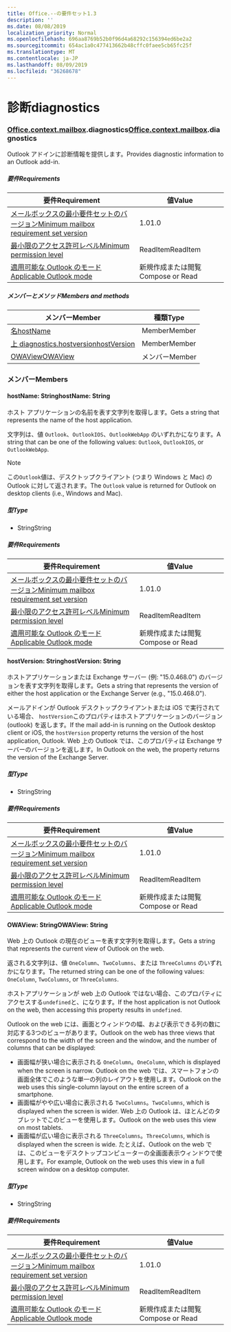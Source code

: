 ```yaml
---
title: Office.--の要件セット1.3
description: ''
ms.date: 08/08/2019
localization_priority: Normal
ms.openlocfilehash: 696aa8769b52b0f96d4a68292c156394ed6be2a2
ms.sourcegitcommit: 654ac1a0c477413662b48cffc0faee5cb65fc25f
ms.translationtype: MT
ms.contentlocale: ja-JP
ms.lasthandoff: 08/09/2019
ms.locfileid: "36268678"
---
```

# <a name="diagnostics"></a><span data-ttu-id="8aca9-102">診断</span><span class="sxs-lookup"><span data-stu-id="8aca9-102">diagnostics</span></span>

### <a name="officeofficemdcontextofficecontextmdmailboxofficecontextmailboxmddiagnostics"></a><span data-ttu-id="8aca9-103">[Office](Office.md)[.context](Office.context.md)[.mailbox](Office.context.mailbox.md).diagnostics</span><span class="sxs-lookup"><span data-stu-id="8aca9-103">[Office](Office.md)[.context](Office.context.md)[.mailbox](Office.context.mailbox.md).diagnostics</span></span>

<span data-ttu-id="8aca9-104">Outlook アドインに診断情報を提供します。</span><span class="sxs-lookup"><span data-stu-id="8aca9-104">Provides diagnostic information to an Outlook add-in.</span></span>

##### <a name="requirements"></a><span data-ttu-id="8aca9-105">要件</span><span class="sxs-lookup"><span data-stu-id="8aca9-105">Requirements</span></span>

|<span data-ttu-id="8aca9-106">要件</span><span class="sxs-lookup"><span data-stu-id="8aca9-106">Requirement</span></span>| <span data-ttu-id="8aca9-107">値</span><span class="sxs-lookup"><span data-stu-id="8aca9-107">Value</span></span>|
|---|---|
|[<span data-ttu-id="8aca9-108">メールボックスの最小要件セットのバージョン</span><span class="sxs-lookup"><span data-stu-id="8aca9-108">Minimum mailbox requirement set version</span></span>](/office/dev/add-ins/reference/requirement-sets/outlook-api-requirement-sets)| <span data-ttu-id="8aca9-109">1.0</span><span class="sxs-lookup"><span data-stu-id="8aca9-109">1.0</span></span>|
|[<span data-ttu-id="8aca9-110">最小限のアクセス許可レベル</span><span class="sxs-lookup"><span data-stu-id="8aca9-110">Minimum permission level</span></span>](/outlook/add-ins/understanding-outlook-add-in-permissions)| <span data-ttu-id="8aca9-111">ReadItem</span><span class="sxs-lookup"><span data-stu-id="8aca9-111">ReadItem</span></span>|
|[<span data-ttu-id="8aca9-112">適用可能な Outlook のモード</span><span class="sxs-lookup"><span data-stu-id="8aca9-112">Applicable Outlook mode</span></span>](/outlook/add-ins/#extension-points)| <span data-ttu-id="8aca9-113">新規作成または閲覧</span><span class="sxs-lookup"><span data-stu-id="8aca9-113">Compose or Read</span></span>|

##### <a name="members-and-methods"></a><span data-ttu-id="8aca9-114">メンバーとメソッド</span><span class="sxs-lookup"><span data-stu-id="8aca9-114">Members and methods</span></span>

| <span data-ttu-id="8aca9-115">メンバー</span><span class="sxs-lookup"><span data-stu-id="8aca9-115">Member</span></span> | <span data-ttu-id="8aca9-116">種類</span><span class="sxs-lookup"><span data-stu-id="8aca9-116">Type</span></span> |
|--------|------|
| [<span data-ttu-id="8aca9-117">名</span><span class="sxs-lookup"><span data-stu-id="8aca9-117">hostName</span></span>](#hostname-string) | <span data-ttu-id="8aca9-118">Member</span><span class="sxs-lookup"><span data-stu-id="8aca9-118">Member</span></span> |
| [<span data-ttu-id="8aca9-119">上 diagnostics.hostversion</span><span class="sxs-lookup"><span data-stu-id="8aca9-119">hostVersion</span></span>](#hostversion-string) | <span data-ttu-id="8aca9-120">Member</span><span class="sxs-lookup"><span data-stu-id="8aca9-120">Member</span></span> |
| [<span data-ttu-id="8aca9-121">OWAView</span><span class="sxs-lookup"><span data-stu-id="8aca9-121">OWAView</span></span>](#owaview-string) | <span data-ttu-id="8aca9-122">メンバー</span><span class="sxs-lookup"><span data-stu-id="8aca9-122">Member</span></span> |

### <a name="members"></a><span data-ttu-id="8aca9-123">メンバー</span><span class="sxs-lookup"><span data-stu-id="8aca9-123">Members</span></span>

#### <a name="hostname-string"></a><span data-ttu-id="8aca9-124">hostName: String</span><span class="sxs-lookup"><span data-stu-id="8aca9-124">hostName: String</span></span>

<span data-ttu-id="8aca9-125">ホスト アプリケーションの名前を表す文字列を取得します。</span><span class="sxs-lookup"><span data-stu-id="8aca9-125">Gets a string that represents the name of the host application.</span></span>

<span data-ttu-id="8aca9-126">文字列は、値 `Outlook`、`OutlookIOS`、`OutlookWebApp` のいずれかになります。</span><span class="sxs-lookup"><span data-stu-id="8aca9-126">A string that can be one of the following values: `Outlook`, `OutlookIOS`, or `OutlookWebApp`.</span></span>

> [!NOTE]
> <span data-ttu-id="8aca9-127">この`Outlook`値は、デスクトップクライアント (つまり Windows と Mac) の Outlook に対して返されます。</span><span class="sxs-lookup"><span data-stu-id="8aca9-127">The `Outlook` value is returned for Outlook on desktop clients (i.e., Windows and Mac).</span></span>

##### <a name="type"></a><span data-ttu-id="8aca9-128">型</span><span class="sxs-lookup"><span data-stu-id="8aca9-128">Type</span></span>

*   <span data-ttu-id="8aca9-129">String</span><span class="sxs-lookup"><span data-stu-id="8aca9-129">String</span></span>

##### <a name="requirements"></a><span data-ttu-id="8aca9-130">要件</span><span class="sxs-lookup"><span data-stu-id="8aca9-130">Requirements</span></span>

|<span data-ttu-id="8aca9-131">要件</span><span class="sxs-lookup"><span data-stu-id="8aca9-131">Requirement</span></span>| <span data-ttu-id="8aca9-132">値</span><span class="sxs-lookup"><span data-stu-id="8aca9-132">Value</span></span>|
|---|---|
|[<span data-ttu-id="8aca9-133">メールボックスの最小要件セットのバージョン</span><span class="sxs-lookup"><span data-stu-id="8aca9-133">Minimum mailbox requirement set version</span></span>](/office/dev/add-ins/reference/requirement-sets/outlook-api-requirement-sets)| <span data-ttu-id="8aca9-134">1.0</span><span class="sxs-lookup"><span data-stu-id="8aca9-134">1.0</span></span>|
|[<span data-ttu-id="8aca9-135">最小限のアクセス許可レベル</span><span class="sxs-lookup"><span data-stu-id="8aca9-135">Minimum permission level</span></span>](/outlook/add-ins/understanding-outlook-add-in-permissions)| <span data-ttu-id="8aca9-136">ReadItem</span><span class="sxs-lookup"><span data-stu-id="8aca9-136">ReadItem</span></span>|
|[<span data-ttu-id="8aca9-137">適用可能な Outlook のモード</span><span class="sxs-lookup"><span data-stu-id="8aca9-137">Applicable Outlook mode</span></span>](/outlook/add-ins/#extension-points)| <span data-ttu-id="8aca9-138">新規作成または閲覧</span><span class="sxs-lookup"><span data-stu-id="8aca9-138">Compose or Read</span></span>|

#### <a name="hostversion-string"></a><span data-ttu-id="8aca9-139">hostVersion: String</span><span class="sxs-lookup"><span data-stu-id="8aca9-139">hostVersion: String</span></span>

<span data-ttu-id="8aca9-140">ホストアプリケーションまたは Exchange サーバー (例: "15.0.468.0") のバージョンを表す文字列を取得します。</span><span class="sxs-lookup"><span data-stu-id="8aca9-140">Gets a string that represents the version of either the host application or the Exchange Server (e.g., "15.0.468.0").</span></span>

<span data-ttu-id="8aca9-141">メールアドインが Outlook デスクトップクライアントまたは iOS で実行されている場合、 `hostVersion`このプロパティはホストアプリケーションのバージョン (outlook) を返します。</span><span class="sxs-lookup"><span data-stu-id="8aca9-141">If the mail add-in is running on the Outlook desktop client or iOS, the `hostVersion` property returns the version of the host application, Outlook.</span></span> <span data-ttu-id="8aca9-142">Web 上の Outlook では、このプロパティは Exchange サーバーのバージョンを返します。</span><span class="sxs-lookup"><span data-stu-id="8aca9-142">In Outlook on the web, the property returns the version of the Exchange Server.</span></span>

##### <a name="type"></a><span data-ttu-id="8aca9-143">型</span><span class="sxs-lookup"><span data-stu-id="8aca9-143">Type</span></span>

*   <span data-ttu-id="8aca9-144">String</span><span class="sxs-lookup"><span data-stu-id="8aca9-144">String</span></span>

##### <a name="requirements"></a><span data-ttu-id="8aca9-145">要件</span><span class="sxs-lookup"><span data-stu-id="8aca9-145">Requirements</span></span>

|<span data-ttu-id="8aca9-146">要件</span><span class="sxs-lookup"><span data-stu-id="8aca9-146">Requirement</span></span>| <span data-ttu-id="8aca9-147">値</span><span class="sxs-lookup"><span data-stu-id="8aca9-147">Value</span></span>|
|---|---|
|[<span data-ttu-id="8aca9-148">メールボックスの最小要件セットのバージョン</span><span class="sxs-lookup"><span data-stu-id="8aca9-148">Minimum mailbox requirement set version</span></span>](/office/dev/add-ins/reference/requirement-sets/outlook-api-requirement-sets)| <span data-ttu-id="8aca9-149">1.0</span><span class="sxs-lookup"><span data-stu-id="8aca9-149">1.0</span></span>|
|[<span data-ttu-id="8aca9-150">最小限のアクセス許可レベル</span><span class="sxs-lookup"><span data-stu-id="8aca9-150">Minimum permission level</span></span>](/outlook/add-ins/understanding-outlook-add-in-permissions)| <span data-ttu-id="8aca9-151">ReadItem</span><span class="sxs-lookup"><span data-stu-id="8aca9-151">ReadItem</span></span>|
|[<span data-ttu-id="8aca9-152">適用可能な Outlook のモード</span><span class="sxs-lookup"><span data-stu-id="8aca9-152">Applicable Outlook mode</span></span>](/outlook/add-ins/#extension-points)| <span data-ttu-id="8aca9-153">新規作成または閲覧</span><span class="sxs-lookup"><span data-stu-id="8aca9-153">Compose or Read</span></span>|

#### <a name="owaview-string"></a><span data-ttu-id="8aca9-154">OWAView: String</span><span class="sxs-lookup"><span data-stu-id="8aca9-154">OWAView: String</span></span>

<span data-ttu-id="8aca9-155">Web 上の Outlook の現在のビューを表す文字列を取得します。</span><span class="sxs-lookup"><span data-stu-id="8aca9-155">Gets a string that represents the current view of Outlook on the web.</span></span>

<span data-ttu-id="8aca9-156">返される文字列は、値 `OneColumn`、`TwoColumns`、または `ThreeColumns` のいずれかになります。</span><span class="sxs-lookup"><span data-stu-id="8aca9-156">The returned string can be one of the following values: `OneColumn`, `TwoColumns`, or `ThreeColumns`.</span></span>

<span data-ttu-id="8aca9-157">ホストアプリケーションが web 上の Outlook ではない場合、このプロパティにアクセスする`undefined`と、になります。</span><span class="sxs-lookup"><span data-stu-id="8aca9-157">If the host application is not Outlook on the web, then accessing this property results in `undefined`.</span></span>

<span data-ttu-id="8aca9-158">Outlook on the web には、画面とウィンドウの幅、および表示できる列の数に対応する3つのビューがあります。</span><span class="sxs-lookup"><span data-stu-id="8aca9-158">Outlook on the web has three views that correspond to the width of the screen and the window, and the number of columns that can be displayed:</span></span>

*   <span data-ttu-id="8aca9-159">画面幅が狭い場合に表示される `OneColumn`。</span><span class="sxs-lookup"><span data-stu-id="8aca9-159">`OneColumn`, which is displayed when the screen is narrow.</span></span> <span data-ttu-id="8aca9-160">Outlook on the web では、スマートフォンの画面全体でこのような単一の列のレイアウトを使用します。</span><span class="sxs-lookup"><span data-stu-id="8aca9-160">Outlook on the web uses this single-column layout on the entire screen of a smartphone.</span></span>
*   <span data-ttu-id="8aca9-161">画面幅がやや広い場合に表示される `TwoColumns`。</span><span class="sxs-lookup"><span data-stu-id="8aca9-161">`TwoColumns`, which is displayed when the screen is wider.</span></span> <span data-ttu-id="8aca9-162">Web 上の Outlook は、ほとんどのタブレットでこのビューを使用します。</span><span class="sxs-lookup"><span data-stu-id="8aca9-162">Outlook on the web uses this view on most tablets.</span></span>
*   <span data-ttu-id="8aca9-163">画面幅が広い場合に表示される `ThreeColumns`。</span><span class="sxs-lookup"><span data-stu-id="8aca9-163">`ThreeColumns`, which is displayed when the screen is wide.</span></span> <span data-ttu-id="8aca9-164">たとえば、Outlook on the web では、このビューをデスクトップコンピューターの全画面表示ウィンドウで使用します。</span><span class="sxs-lookup"><span data-stu-id="8aca9-164">For example, Outlook on the web uses this view in a full screen window on a desktop computer.</span></span>

##### <a name="type"></a><span data-ttu-id="8aca9-165">型</span><span class="sxs-lookup"><span data-stu-id="8aca9-165">Type</span></span>

*   <span data-ttu-id="8aca9-166">String</span><span class="sxs-lookup"><span data-stu-id="8aca9-166">String</span></span>

##### <a name="requirements"></a><span data-ttu-id="8aca9-167">要件</span><span class="sxs-lookup"><span data-stu-id="8aca9-167">Requirements</span></span>

|<span data-ttu-id="8aca9-168">要件</span><span class="sxs-lookup"><span data-stu-id="8aca9-168">Requirement</span></span>| <span data-ttu-id="8aca9-169">値</span><span class="sxs-lookup"><span data-stu-id="8aca9-169">Value</span></span>|
|---|---|
|[<span data-ttu-id="8aca9-170">メールボックスの最小要件セットのバージョン</span><span class="sxs-lookup"><span data-stu-id="8aca9-170">Minimum mailbox requirement set version</span></span>](/office/dev/add-ins/reference/requirement-sets/outlook-api-requirement-sets)| <span data-ttu-id="8aca9-171">1.0</span><span class="sxs-lookup"><span data-stu-id="8aca9-171">1.0</span></span>|
|[<span data-ttu-id="8aca9-172">最小限のアクセス許可レベル</span><span class="sxs-lookup"><span data-stu-id="8aca9-172">Minimum permission level</span></span>](/outlook/add-ins/understanding-outlook-add-in-permissions)| <span data-ttu-id="8aca9-173">ReadItem</span><span class="sxs-lookup"><span data-stu-id="8aca9-173">ReadItem</span></span>|
|[<span data-ttu-id="8aca9-174">適用可能な Outlook のモード</span><span class="sxs-lookup"><span data-stu-id="8aca9-174">Applicable Outlook mode</span></span>](/outlook/add-ins/#extension-points)| <span data-ttu-id="8aca9-175">新規作成または閲覧</span><span class="sxs-lookup"><span data-stu-id="8aca9-175">Compose or Read</span></span>|
